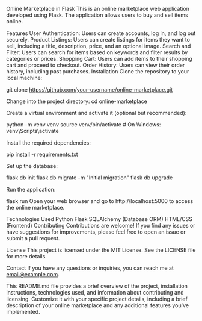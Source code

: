 Online Marketplace in Flask
This is an online marketplace web application developed using Flask. The application allows users to buy and sell items online.

Features
User Authentication: Users can create accounts, log in, and log out securely.
Product Listings: Users can create listings for items they want to sell, including a title, description, price, and an optional image.
Search and Filter: Users can search for items based on keywords and filter results by categories or prices.
Shopping Cart: Users can add items to their shopping cart and proceed to checkout.
Order History: Users can view their order history, including past purchases.
Installation
Clone the repository to your local machine:

git clone https://github.com/your-username/online-marketplace.git

Change into the project directory:
cd online-marketplace

Create a virtual environment and activate it (optional but recommended):

python -m venv venv
source venv/bin/activate      # On Windows: venv\Scripts\activate

Install the required dependencies:

pip install -r requirements.txt

Set up the database:

flask db init
flask db migrate -m "Initial migration"
flask db upgrade

Run the application:

flask run
Open your web browser and go to http://localhost:5000 to access the online marketplace.

Technologies Used
Python
Flask
SQLAlchemy (Database ORM)
HTML/CSS (Frontend)
Contributing
Contributions are welcome! If you find any issues or have suggestions for improvements, please feel free to open an issue or submit a pull request.

License
This project is licensed under the MIT License. See the LICENSE file for more details.

Contact
If you have any questions or inquiries, you can reach me at email@example.com.

This README.md file provides a brief overview of the project, installation instructions, technologies used, and information about contributing and licensing. Customize it with your specific project details, including a brief description of your online marketplace and any additional features you've implemented.
